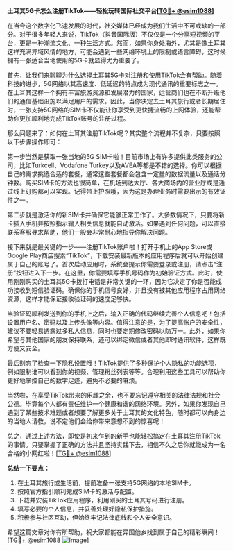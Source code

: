 **土耳其5G卡怎么注册TikTok——轻松玩转国际社交平台[[TG💪+ @esim1088](https://t.me/s/esim1088)]**

在当今这个数字化飞速发展的时代，社交媒体已经成为我们生活中不可或缺的一部分。对于很多年轻人来说，TikTok（抖音国际版）不仅仅是一个分享短视频的平台，更是一种潮流文化、一种生活方式。然而，如果你身处海外，尤其是像土耳其这样充满异域风情的地方，可能会遇到一些网络环境上的限制或语言障碍，这时候拥有一张适合当地使用的5G卡就显得尤为重要了。

首先，让我们来聊聊为什么选择土耳其5G卡对注册和使用TikTok会有帮助。随着科技的进步，5G网络以其高速度、低延迟的特点成为现代通讯的重要标志之一。在土耳其这样一个拥有丰富旅游资源和发展潜力的国家，运营商们也在不断升级他们的通信基础设施以满足用户的需求。因此，当你决定去土耳其旅行或者长期居住时，一张支持5G网络的SIM卡不仅能让你享受到更快捷流畅的上网体验，还能帮助你更加顺利地完成TikTok账号的注册过程。

那么问题来了：如何在土耳其注册TikTok呢？其实整个流程并不复杂，只要按照以下步骤操作即可：

第一步当然是获取一张当地的5G SIM卡啦！目前市场上有许多提供此类服务的公司，比如Turkcell、Vodafone Turkey以及AVEA等都是不错的选择。你可以根据自己的需求挑选合适的套餐，通常这些套餐都会包含一定量的数据流量以及通话分钟数。购买SIM卡的方法也很简单，在机场到达大厅、各大商场内的营业厅或是通过线上订购都可以实现。记得带上护照哦，因为这是办理业务时需要出示的有效证件之一。

第二步就是激活你的新SIM卡并确保它能够正常工作了。大多数情况下，只要将新卡插入手机并按照指示输入相关信息就能自动激活。如果遇到任何问题，可以直接联系客服寻求帮助，他们一般会非常耐心地指导你解决问题。

接下来就是最关键的一步——注册TikTok账户啦！打开手机上的App Store或Google Play商店搜索“TikTok”，下载安装最新版本的应用程序后就可以开始创建属于自己的账号了。首次启动应用时，系统会提示你需要登录或注册，请点击“注册”按钮进入下一步。在这里，你需要填写手机号码作为初始验证方式。此时，使用刚刚购买的土耳其5G卡拨打电话是非常关键的一环，因为它决定了你是否能成功接收到短信验证码。确保你的手机信号良好，并且没有被其他应用程序占用网络资源，这样才能保证接收验证码的速度足够快。

当验证码顺利发送到你的手机上之后，输入正确的代码继续完善个人信息吧！包括设置用户名、密码以及上传头像等内容。值得注意的是，为了提高账户的安全性，建议不要轻易透露过多私人信息，同时也要定期修改密码以防万一。此外，如果你希望与其他国家的朋友保持联系，还可以绑定微信或者其他即时通讯软件，这样既方便又安全。

最后别忘了检查一下隐私设置哦！TikTok提供了多种保护个人隐私的功能选项，例如限制谁可以看到你的视频、管理粉丝列表等等。合理利用这些工具可以帮助你更好地掌控自己的数字足迹，避免不必要的麻烦。

当然啦，在享受TikTok带来的乐趣之余，也不要忘记遵守相关的法律法规和社会公德。毕竟每个人都有责任维护一个健康和谐的网络环境。另外，如果你发现自己遇到了某些技术难题或者想要了解更多关于土耳其的文化特色，随时都可以向身边的当地人请教，说不定他们会给你带来意想不到的惊喜呢！

总之，通过上述方法，即使是初来乍到的新手也能轻松搞定在土耳其注册TikTok的事情。只要掌握了正确的方法并且坚持实践下去，相信不久之后你就能成为一名合格的小网红啦！[[TG💪+ @esim1088](https://t.me/s/esim1088)]

**总结一下要点：**
1. 在土耳其旅行或生活前，提前准备一张支持5G网络的本地SIM卡。
2. 按照官方指引顺利完成SIM卡的激活与配置。
3. 下载并安装TikTok应用程序，利用刚买的土耳其号码进行注册。
4. 填写必要的个人信息，并妥善处理好隐私保护措施。
5. 积极参与社区互动，但始终牢记法律底线和个人安全意识。

希望这篇文章对你有所帮助，祝大家都能在异国他乡找到属于自己的精彩瞬间！[[TG💪+ @esim1088](https://t.me/s/esim1088) ![Image](https://i.postimg.cc/4NQfJmqS/Snipaste-2025-05-13-00-14-12.png)]